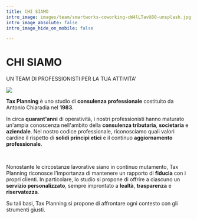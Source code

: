 ```yaml
---
title: CHI SIAMO
intro_image: images/team/smartworks-coworking-cW4lLTavU80-unsplash.jpg
intro_image_absolute: false
intro_image_hide_on_mobile: false

---
```

# CHI SIAMO

UN TEAM DI PROFESSIONISTI PER LA TUA ATTIVITA'

![](/uploads/4.JPG)

**Tax Planning** è uno studio di **consulenza professionale** costituito da Antonio Chiaradia nel **1983**.

In circa **quarant'anni** di operatività, i nostri professionisti hanno maturato un'ampia conoscenza nell'ambito della **consulenza tributaria**, **societaria** e **aziendale**. Nel nostro codice professionale, riconosciamo quali valori cardine il rispetto di **solidi principi etici** e il continuo **aggiornamento professionale**.

​

Nonostante le circostanze lavorative siano in continuo mutamento, Tax Planning riconosce l'importanza di mantenere un rapporto di **fiducia** con i propri clienti. In particolare, lo studio si propone di offrire a ciascuno un **servizio personalizzato**, sempre improntato a **lealtà**, **trasparenza** e **riservatezza**.

Su tali basi, Tax Planning si propone di affrontare ogni contesto con gli strumenti giusti.